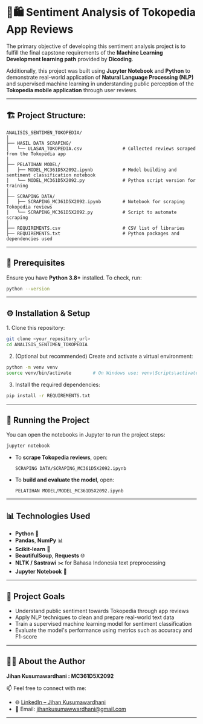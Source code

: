 # 🔗🛍️ Sentiment Analysis of Tokopedia App Reviews

The primary objective of developing this sentiment analysis project is to fulfill the final capstone requirements of the **Machine Learning Development learning path** provided by **Dicoding**.  

Additionally, this project was built using **Jupyter Notebook** and **Python** to demonstrate real-world application of **Natural Language Processing (NLP)** and supervised machine learning in understanding public perception of the **Tokopedia mobile application** through user reviews.

---

## 🏗️ Project Structure:
```
ANALISIS_SENTIMEN_TOKOPEDIA/
│
├── HASIL DATA SCRAPING/
│   └── ULASAN_TOKOPEDIA.csv               # Collected reviews scraped from the Tokopedia app
│
├── PELATIHAN MODEL/
│   ├── MODEL_MC361D5X2092.ipynb           # Model building and sentiment classification notebook
│   └── MODEL_MC361D5X2092.py              # Python script version for training
│
├── SCRAPING DATA/
│   ├── SCRAPING_MC361D5X2092.ipynb        # Notebook for scraping Tokopedia reviews
│   └── SCRAPING_MC361D5X2092.py           # Script to automate scraping
│
├── REQUIREMENTS.csv                       # CSV list of libraries
├── REQUIREMENTS.txt                       # Python packages and dependencies used
```

---

## 🔧 Prerequisites

Ensure you have **Python 3.8+** installed. To check, run:
```bash
python --version
```

---

## ⚙️ Installation & Setup

1️. Clone this repository:
```bash
git clone <your_repository_url>
cd ANALISIS_SENTIMEN_TOKOPEDIA
```

2. (Optional but recommended) Create and activate a virtual environment:
```bash
python -m venv venv
source venv/bin/activate        # On Windows use: venv\Scripts\activate
```

3. Install the required dependencies:
```bash
pip install -r REQUIREMENTS.txt
```

---

## 🚀 Running the Project

You can open the notebooks in Jupyter to run the project steps:

```bash
jupyter notebook
```

- To **scrape Tokopedia reviews**, open:
  ```
  SCRAPING DATA/SCRAPING_MC361D5X2092.ipynb
  ```
- To **build and evaluate the model**, open:
  ```
  PELATIHAN MODEL/MODEL_MC361D5X2092.ipynb
  ```

---

## 📊 Technologies Used

- **Python** 🐍  
- **Pandas**, **NumPy** 📊  
- **Scikit-learn** 🤖  
- **BeautifulSoup**, **Requests** 🌐  
- **NLTK / Sastrawi** ✂️ for Bahasa Indonesia text preprocessing  
- **Jupyter Notebook** 📓  

---

## 🎯 Project Goals

- Understand public sentiment towards Tokopedia through app reviews  
- Apply NLP techniques to clean and prepare real-world text data  
- Train a supervised machine learning model for sentiment classification  
- Evaluate the model's performance using metrics such as accuracy and F1-score

---

## 👩‍💻 About the Author

**Jihan Kusumawardhani : MC361D5X2092**  

📫 Feel free to connect with me:  
- 🌐 [LinkedIn – Jihan Kusumawardhani](https://www.linkedin.com/in/jihan-kusumawardhani-b43aaa343/)  
- 📧 Email: jihankusumawwardhani@gmail.com  

---
